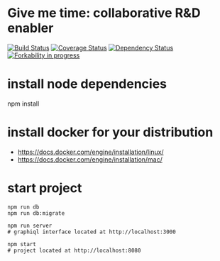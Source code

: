 # Give me time: collaborative R&D enabler 

[![Build Status](https://travis-ci.org/prevostc/givemetime.svg?branch=master)](https://travis-ci.org/prevostc/givemetime)
[![Coverage Status](https://coveralls.io/repos/github/prevostc/givemetime/badge.svg?branch=master)](https://coveralls.io/github/prevostc/givemetime?branch=master)
[![Dependency Status](https://www.versioneye.com/user/projects/576040de4931050040054918/badge.svg?style=flat)](https://www.versioneye.com/user/projects/576040de4931050040054918)
[![Forkability in progress](https://img.shields.io/badge/forkable-73%-blue.svg)](https://basicallydan.github.io/forkability/?u=prevostc&r=givemetime&l=nodejs)

# install node dependencies

npm install

# install docker for your distribution

- https://docs.docker.com/engine/installation/linux/
- https://docs.docker.com/engine/installation/mac/

# start project

    npm run db
    npm run db:migrate

    npm run server
    # graphiql interface located at http://localhost:3000

    npm start
    # project located at http://localhost:8080
